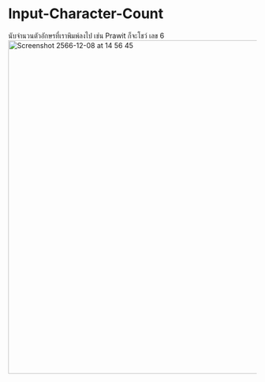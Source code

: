 # Input-Character-Count

นับจำนวนตัวอักษรที่เราพิมพ์ลงไป 
เช่น Prawit ก็จะโชว์ เลข 6
<img width="676" alt="Screenshot 2566-12-08 at 14 56 45" src="https://github.com/ronnakorn8097/Input-Character-Count/assets/131373078/ebbd23b4-a0a8-4b25-ac3e-684d49588689">
